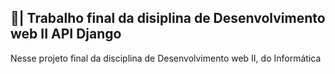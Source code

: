 ## 📑| Trabalho final da disiplina de Desenvolvimento web II API Django

  Nesse projeto final da disciplina de Desenvolvimento web II, do  Informática 
